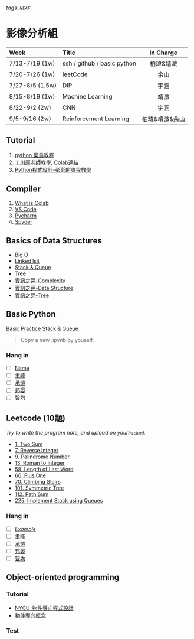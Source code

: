 
###### tags: `NEAF`

# 影像分析組


| Week            | Title                       | in Charge |
|:--------------- |:--------------------------- |:---------:|
| 7/13-7/19 (1w)  | ssh / github / basic python | 柏瑋&靖澂  |
| 7/20-7/26 (1w)  | leetCode                    |   余山    |
| 7/27-8/5 (1.5w) | DIP                         |   宇涵    |
| 8/15-8/19 (1w)  | Machine Learning            |   靖澂    |
| 8/22-9/2 (2w)   | CNN                         |   宇涵    |
| 9/5-9/16 (2w)   | Reinforcement Learning      | 柏瑋&靖澂&余山  |



## Tutorial
1. [python 菜鳥教程](https://www.runoob.com/python3/python3-tutorial.html)
2. [丁川康老師教學](https://www.youtube.com/watch?v=EP1O1GkddGQ), [Colab連結](https://colab.research.google.com/drive/1G26jv3VEbF5Ov4-LxfaXDj_0Ii-QtZIB?authuser=4)
3. [Python程式設計-彭彭的課程教學](https://training.pada-x.com/python-start.htm)

## Compiler
1. [What is Colab](https://colab.research.google.com/notebooks/welcome.ipynb?hl=zh-tw)
2. [VS Code](https://ithelp.ithome.com.tw/articles/10191357)
3. [Pycharm](https://www.runoob.com/w3cnote/pycharm-windows-install.html)
4. [Spyder](https://www.spyder-ide.org)


## Basics of Data Structures
- [Big O](https://www.youtube.com/watch?v=v4cd1O4zkGw)
- [Linked lsit](https://www.youtube.com/watch?v=njTh_OwMljA)
- [Stack & Queue](https://www.youtube.com/watch?v=wjI1WNcIntg)
- [Tree](https://www.youtube.com/watch?v=oSWTXtMglKE)
- [資訊之芽-Complexity](https://www.youtube.com/watch?v=_r7cfVrn28c)
- [資訊之芽-Data Structure](https://www.youtube.com/watch?v=EH5XO2iYJvM)
- [資訊之芽-Tree](https://www.youtube.com/watch?v=XEzd5yZLpoM)

## Basic Python
[Basic Practice](https://colab.research.google.com/drive/1UVAnBfGOuaCM-qp3HO6eims7SRXwPoq6?usp=sharing)
[Stack & Queue](https://colab.research.google.com/drive/18zm7pgqw65PDWExdqgkeAr2DXjeKSYh_?authuser=4#scrollTo=DjuhFMc28LhC)
> Copy a new .ipynb by youself.

### Hang in
- [ ] [Name]()
- [ ] [聿峰](https://colab.research.google.com/drive/1yWZPCWQfMQvz-4le8268yCbW3owcyIMZ?usp=sharing)
- [ ] [承愷]()
- [ ] [邦晏]()
- [ ] [智均]()

## Leetcode (10題)
*Try to write the program note, and upload on your`hackmd`.*

- [1. Two Sum](https://leetcode.com/problems/two-sum/)
- [7. Reverse Integer](https://leetcode.com/problems/reverse-integer/)
- [9. Palindrome Number](https://leetcode.com/problems/palindrome-number/)
- [13. Roman to Integer](https://leetcode.com/problems/roman-to-integer/)
- [58. Length of Last Word](https://leetcode.com/problems/length-of-last-word/)
- [66. Plus One](https://leetcode.com/problems/plus-one/)
- [70. Climbing Stairs](https://leetcode.com/problems/climbing-stairs/)
- [101. Symmetric Tree](https://leetcode.com/problems/symmetric-tree/)
- [112. Path Sum](https://leetcode.com/problems/path-sum/)
- [225. Implement Stack using Queues](https://leetcode.com/problems/implement-stack-using-queues/)



### Hang in
- [ ] [*Example*](https://hackmd.io/CMrMJZioRPG5RS7JldgE7Q)
- [ ] [聿峰](https://hackmd.io/@JjsgSgniRgih1SfpidI1dw/Sk0rA21H5)
- [ ] [承愷]()
- [ ] [邦晏]()
- [ ] [智均]()

## Object-oriented programming
### Tutorial 
- [NYCU-物件導向程式設計](https://ocw.nctu.edu.tw/course_detail-v.php?bgid=8&gid=0&nid=343)
- [物件導向概念](https://totoroliu.medium.com/物件導向-object-oriented-programming-概念-5f205d437fd6)
### Test
